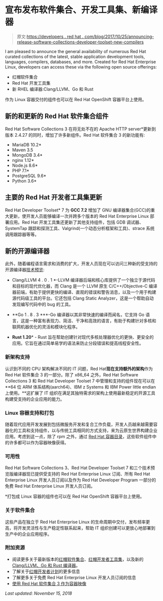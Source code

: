 # 宣布发布软件集合、开发工具集、新编译器

> 原文:[https://developers . red hat . com/blog/2017/10/25/announcing-release-software-collections-developer-toolset-new-compilers](https://developers.redhat.com/blog/2017/10/25/announcing-release-software-collections-developer-toolset-new-compilers)

I am pleased to announce the general availability of numerous Red Hat curated collections of the latest, stable application development tools, languages, compilers, databases, and more. Created for Red Hat Enterprise Linux, developers can access these via the following open source offerings:

*   红帽软件集合
*   Red Hat 开发工具集
*   新 RHEL 编译器:Clang/LLVM、Go 和 Rust

作为 Linux 容器交付的组件也可以在 Red Hat OpenShift 容器平台上使用。

## **新的和更新的 Red Hat 软件集合组件**

Red Hat Software Collections 3 在将无处不在的 Apache HTTP server*更新到版本 2.4.27 的同时，增加了许多新组件。Red Hat 软件集合 3 的新功能有:

*   MariaDB 10.2*
*   Maven 3.5
*   MongoDB 3.4*
*   nginx 1.12*
*   Node.js 8.6*
*   PHP 7.1*
*   PostgreSQL 9.6*
*   Python 3.6*

## **主要的 Red Hat 开发者工具集更新**

Red Hat Developer Toolset* 7 为 **GCC 7.2** 增加了 GNU 编译器集合(GCC)的重大更新，使开发人员能够编译一次并跨多个版本的 Red Hat Enterprise Linux 部署应用。Red Hat 开发工具集还更新了其他支持组件，包括 GDB 调试器、SystemTap 跟踪和探测工具、Valgrind(一个动态分析框架和工具)、strace 系统调用跟踪器等等。

## **新的开源编译器**

此外，随着编程语言需求和消费的扩大，开发人员现在可以访问三种新的受支持的开源编译器[技术预览](https://access.redhat.com/support/offerings/techpreview):

*   Clang/LLVM 4 . 0 . 1 *-LLVM 编译器后端和核心库提供了一个独立于源代码和目标的现代优化器，而 Clang 是一个 LLVM 原生 C/C++/Objective-C 编译器前端，有助于提供更快的编译、直观的错误和警告消息，以及一个用于构建源代码级工具的平台。它还包括 Clang Static Analyzer，这是一个帮助自动发现编写代码中的 bug 的工具。

*   **Go 1 . 8 . 3 ***-Go 编译器以其非常快速的编译而闻名，它支持 Go 语言，这是一种富有表现力、简洁、干净和高效的语言，有助于构建针对多核和联网机器优化的灵活和模块化程序。

*   **Rust 1.20*** - Rust 旨在帮助创建针对现代多核处理器优化的更快、更安全的应用。它旨在通过简单易学的语法来防止分段错误和提高线程安全性。

### **新架构支持**

认识到不同的 CPU 架构解决不同的 IT 问题，Red Hat**现在支持额外的架构**作为 Red Hat 软件集合 3 的一部分。除了 x86_64 之外，Red Hat Software Collections 3 和 Red Hat Developer Toolset 7 中管理和支持的组件现在可以在 **64 位 ARM 体系结构(aarch64)、IBM z Systems 和 IBM Power little endian 上使用。**这扩展了 IT 组织在满足其独特需求的架构上使用最新稳定的开源工具构建受支持的企业应用的能力。

### **Linux 容器支持和打包**

随着现代应用开发发展到包括微服务开发和复合工作负载，开发人员越来越需要容器化的工具和支持组件，以与传统工具相同的方式支持，来为云原生世界构建企业应用。考虑到这一点，除了 rpm 之外，通过 [Red Hat 容器目录](https://access.redhat.com/containers)，这些软件组件中的许多都可以作为容器映像获得。

### **可用性**

Red Hat Software Collections 3、Red Hat Developer Toolset 7 和三个技术预览版编译器现已提供受支持的 Red Hat Enterprise Linux 订阅、所有 Red Hat Enterprise Linux 开发人员订阅以及作为 Red Hat Developer Program 一部分的免费 Red Hat Enterprise Linux 开发人员订阅。

*打包成 Linux 容器的组件也可以在 Red Hat OpenShift 容器平台上使用。

### **关于软件集合**

这些产品在独立于 Red Hat Enterprise Linux 的生命周期中交付，发布频率更高，将开发灵活性与生产稳定性联系起来，帮助 IT 组织创建可以更放心地部署到生产中的企业应用程序。

### **附加资源**

*   阅读更多关于最新版本的[红帽软件集合](https://developers.redhat.com/products/softwarecollections/overview/)、[红帽开发者工具集](https://developers.redhat.com/products/developertoolset/overview/)，以及新的 [Clang/LLVM、Go 和 Rust 编译器](https://developers.redhat.com/products/clang-llvm-go-rust/overview/)。
*   了解关于[红帽开发者计划](http://developers.redhat.com)的更多信息
*   了解更多关于免费 Red Hat Enterprise Linux 开发人员订阅的信息
*   [使用 Red Hat 软件集合 3 作为容器映像](https://access.redhat.com/documentation/en/red-hat-software-collections/)

*Last updated: November 15, 2018*